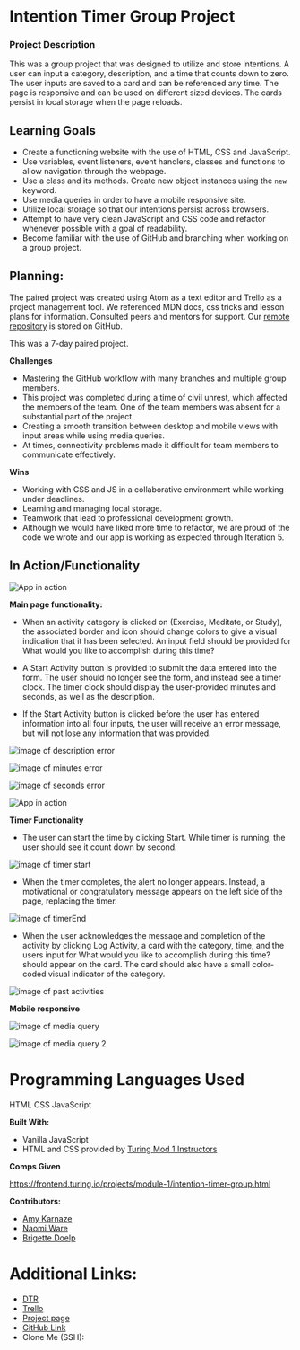 
# Intention Timer Group Project

### Project Description ###

This was a group project that was designed to utilize and store intentions. A user can input a category, description, and a time that counts down to zero. The user inputs are saved to a card and can be referenced any time. The page is responsive and can be used on different sized devices. The cards persist in local storage when the page reloads.

## Learning Goals ##

* Create a functioning website with the use of HTML, CSS and JavaScript.
* Use variables, event listeners, event handlers, classes and functions to allow navigation through the webpage.
* Use a class and its methods. Create new object instances using the `new` keyword.
* Use media queries in order to have a mobile responsive site.
* Utilize local storage so that our intentions persist across browsers.
* Attempt to have very clean JavaScript and CSS code and refactor whenever possible with a goal of readability.
* Become familiar with the use of GitHub and branching when working on a group project.

## Planning: ##

The paired project was created using Atom as a text editor and Trello as a project management tool. We referenced MDN docs, css tricks and lesson plans for information. Consulted peers and mentors for support. Our [remote repository](https://github.com/BrigetteDoelp/intention-timer) is stored on GitHub.

This was a 7-day paired project.

**Challenges**

* Mastering the GitHub workflow with many branches and multiple group members.
* This project was completed during a time of civil unrest, which affected the members of the team. One of the team members was absent for a substantial part of the project.
* Creating a smooth transition between desktop and mobile views with input areas while using media queries.
* At times, connectivity problems made it difficult for team members to communicate effectively.

**Wins**

* Working with CSS and JS in a collaborative environment while working under deadlines.
* Learning and managing local storage.
* Teamwork that lead to professional development growth.
* Although we would have liked more time to refactor, we are proud of the code we wrote and our app is working as expected through Iteration 5.

## In Action/Functionality ##

![App in action](https://media.giphy.com/media/ftve8VMiBi8RL5cH0m/giphy.gif)

**Main page functionality:**
* When an activity category is clicked on (Exercise, Meditate, or Study), the associated border and icon should change colors to give a visual indication that it has been selected. An input field should be provided for What would you like to accomplish during this time?


*  A Start Activity button is provided to submit the data entered into the form. The user should no longer see the form, and instead see a timer clock. The timer clock should display the user-provided minutes and seconds, as well as the description.


* If the Start Activity button is clicked before the user has entered information into all four inputs, the user will receive an error message, but will not lose any information that was provided.

![image of description error](readmePictures/description.png)

![image of minutes error](readmePictures/minutes.png)

![image of seconds error](readmePictures/secondsError.png)

![App in action](https://media.giphy.com/media/Vaqm7jalYdFSBLHqFE/200w_d.gif)

**Timer Functionality**

* The user can start the time by clicking Start.
While timer is running, the user should see it count down by second.

![image of timer start](readmePictures/startTimer.png)

* When the timer completes, the alert no longer appears.
Instead, a motivational or congratulatory message appears on the left side of the page, replacing the timer.

![image of timerEnd](readmePictures/timerEnd.png)

* When the user acknowledges the message and completion of the activity by clicking Log Activity, a card with the category, time, and the users input for What would you like to accomplish during this time? should appear on the card. The card should also have a small color-coded visual indicator of the category.

![image of past activities](readmePictures/pastActivities.png)

**Mobile responsive**

![image of media query](readmePictures/MediaQ1.png)

![image of media query 2](readmePictures/mediaQ2.png)

# Programming Languages Used #

HTML
CSS
JavaScript

**Built With:**
* Vanilla JavaScript
* HTML and CSS provided by [Turing Mod 1 Instructors](https://github.com/letakeane)

**Comps Given**

https://frontend.turing.io/projects/module-1/intention-timer-group.html

**Contributors:**

* [Amy Karnaze](https://github.com/amykarnaze)
* [Naomi Ware](https://github.com/nware1066)
* [Brigette Doelp](https://github.com/BrigetteDoelp)


# Additional Links: #

* [DTR](https://gist.github.com/BrigetteDoelp/6d6a9f6defd7ae4a11f0dadfd37c689b)
* [Trello](https://trello.com/b/x2TCfmoZ/intention-timer)
* [Project page]()
* [GitHub Link](https://github.com/BrigetteDoelp/intention-timer)
* Clone Me (SSH):
